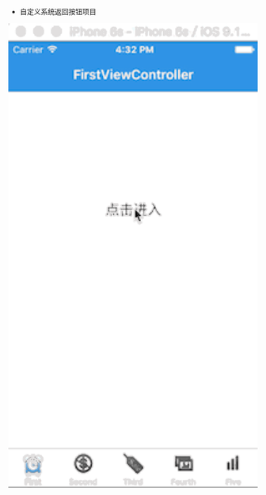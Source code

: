 
* 自定义系统返回按钮项目
    
![image](https://github.com/indexjincieryi/CustomBackNavigationProject/blob/master/back.gif)


